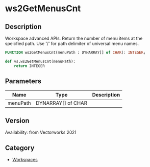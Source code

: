 # ws2GetMenusCnt

## Description
Workspace advanced APIs. Return the number of menu items at the speicfied path. Use '/' for path delimiter of universal menu names.

```pascal
FUNCTION ws2GetMenusCnt(menuPath : DYNARRAY[] of CHAR): INTEGER;
```

```python
def vs.ws2GetMenusCnt(menuPath):
    return INTEGER
```

## Parameters
|Name|Type|Description|
|---|---|---|
|menuPath|DYNARRAY[] of CHAR|   |

## Version
Availability: from Vectorworks 2021

## Category
* [Workspaces](../Categories/Workspaces.md)
